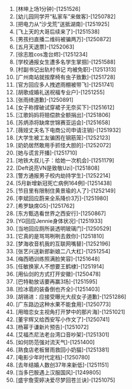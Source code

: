 
1. [林坤上场1分钟]-[1251526]
1. [幼儿园同学开“私家车”来做客]-[1250782]
1. [把电力从“沙戈荒”送抵湖南]-[1251925]
1. [飞上天的大哥后续来了]-[1251538]
1. [男孩扫直播二维码被骗两万]-[1250872]
1. [五月天退票]-[1252063]
1. [徐志胜cos澹台烬]-[1251234]
1. [学校通报女生遭多名学生掌掴]-[1251588]
1. [村副书记出轨村书记 均被免职]-[1251313]
1. [广州南站就按摩椅有虫子致歉]-[1251728]
1. [官方回应多人拽遮雨棚被带飞]-[1251741]
1. [胡歌成婚礼送祝福专业户]-[1251255]
1. [张雨绮道歉]-[1250891]
1. [女子称撑破试穿裙子无奈买下]-[1251612]
1. [江歌妈妈将赔偿款全额捐出]-[1251806]
1. [苏炳添将缺席世锦赛亚运会]-[1251658]
1. [薇娅丈夫名下电商公司申请注销]-[1251932]
1. [大学生被工友骗困在钢筋笼]-[1252123]
1. [奶奶居然敢用手抓怪大胆的]-[1252072]
1. [她与谎言开播]-[1251710]
1. [地铁大叔儿子：给她一次机会]-[1251179]
1. [Deft说亮VN是致敬Uzi]-[1251808]
1. [警方通报男子校内劫持学生]-[1252214]
1. [5月新增新冠死亡病例164例]-[1251438]
1. [节目里有限制住黄景瑜的人了]-[1252149]
1. [李斌回应蔚来全系降价3万]-[1251980]
1. [希罗缺席G5]-[1251762]
1. [东方甄选看世界之西安行]-[1250867]
1. [YG回应Jennie身体状况]-[1251933]
1. [当地回应厕所装透明玻璃门]-[1250529]
1. [它真的是骂骂咧咧去救你]-[1251810]
1. [梦海收音机我的互联网嘴替]-[1252196]
1. [张艺兴送新郎新娘二八大杠]-[1251254]
1. [梅西晒训练照满脸笑容]-[1251648]
1. [任敏换家人不想要王鹤棣]-[1251914]
1. [用仙剑的方式打开安徽]-[1250478]
1. [巴特勒放话要再赢3场]-[1251595]
1. [捡冰雹的装备倒也齐全]-[1251403]
1. [胡锡进：应接受曝光大叔女子道歉]-[1251286]
1. [广东路边这种水果不能食用]-[1250773]
1. [用暗恋女主视角打开梦中的那片海]-[1251021]
1. [董宇辉又给西安写小作文了]-[1250741]
1. [杨幂于谦新片预告]-[1251072]
1. [艾福杰尼法老台湾口音吵架]-[1251301]
1. [如何防范强对流天气]-[1251400]
1. [熟食店老板冒雨救回小奶猫]-[1251381]
1. [电影少年时代定档]-[1250780]
1. [去年结婚人数创37年来新低]-[1251151]
1. [当多巴胺遇上汉服国风]-[1249805]
1. [盛宇詹雯婷决爱尽梦回苍兰诀]-[1251075]